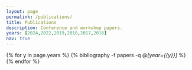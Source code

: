 ```yaml
---
layout: page
permalink: /publications/
title: Publications
description: Conference and workshop papers.
years: [2024,2022,2019,2018,2017,2016]
nav: true
---
```


<div class="publications">

{% for y in page.years %}
  {% bibliography -f papers -q @*[year={{y}}]* %}
{% endfor %}

</div>
